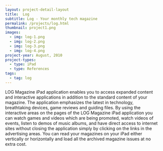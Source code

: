 ```yaml
---
layout: project-detail-layout
title:  Log
subtitle: Log - Your monthly tech magazine
permalink: /projects/log.html
thumbnail: project1.png
images:
  - img: log-1.png
  - img: log-2.png
  - img: log-3.png
  - img: log-4.png
project-year: August, 2010
project-types:
  - type: iPad
  - type: References
tags:
  - tag: log
---
```


LOG Magazine iPad application enables you to access expanded content and interactive applications in addition to the standard content of your magazine. The application emphasizes the latest in technology, breathtaking devices, game reviews and guiding files. By using the interactive areas on the pages of the LOG Magazine iPad application you can watch games and videos which are being promoted, watch videos of events, listen to demos of music albums, and have direct access to internet sites without closing the application simply by clicking on the links in the advertising areas. You can read your magazines on your iPad either vertically or horizontally and load all the archived magazine issues at no extra cost.
